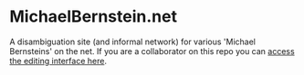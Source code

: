 # MichaelBernstein.net
A disambiguation site (and informal network) for various 'Michael Bernsteins' on the net. If you are a collaborator on this repo you can [access the editing interface here](https://github.com/webmaven/michaelbernstein.net/generated_pages/new).

